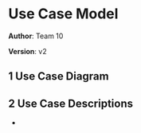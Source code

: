 # Use Case Model

**Author**: Team 10

**Version**: v2





## 1 Use Case Diagram



## 2 Use Case Descriptions

- 